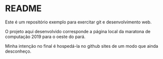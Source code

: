 # README #

Este é um repositório exemplo para exercitar git e desenvolvimento web.

O projeto aqui desenvolvido corresponde a página local da maratona de computação 2019 para o oeste do pará.

Minha intenção no final é hospedá-la no github sites de um modo que ainda desconheço.